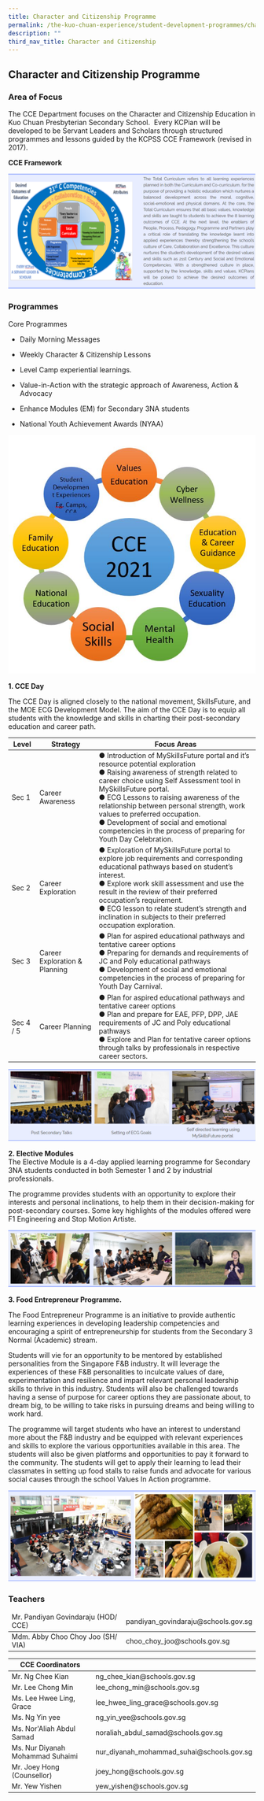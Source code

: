 ```yaml
---
title: Character and Citizenship Programme
permalink: /the-kuo-chuan-experience/student-development-programmes/character-and-citizenship-programme/
description: ""
third_nav_title: Character and Citizenship
---
```

## Character and Citizenship Programme

### Area of Focus


The CCE Department focuses on the Character and Citizenship Education in Kuo Chuan Presbyterian Secondary School.  Every KCPian will be developed to be Servant Leaders and Scholars through structured programmes and lessons guided by the KCPSS CCE Framework (revised in 2017).

**CCE Framework**

![](/images/Our%20People/Departments/CCE/CCE%20Area%20of%20Focus%201.png)

### Programmes


Core Programmes  
*   Daily Morning Messages  
    
*   Weekly Character & Citizenship Lessons
*   Level Camp experiential learnings.
*   Value-in-Action with the strategic approach of Awareness, Action & Advocacy
*   Enhance Modules (EM) for Secondary 3NA students
*   National Youth Achievement Awards (NYAA)


![](/images/Our%20People/Departments/CCE/CCE%20Prog%201.jpg)

**1. CCE Day**  
    

The CCE Day is aligned closely to the national movement, SkillsFuture, and the MOE ECG Development Model. The aim of the CCE Day is to equip all students with the knowledge and skills in charting their post-secondary education and career path.

<table>
<thead>
  <tr>
    <th>Level</th>
    <th>Strategy</th>
    <th>Focus Areas</th>
  </tr>
</thead>
<tbody>
  <tr>
    <td>Sec 1</td>
    <td>Career Awareness</td>
    <td>●      Introduction of MySkillsFuture portal and it’s resource potential exploration<br>●      Raising awareness of strength related to career choice using Self Assessment tool in MySkillsFuture portal.<br>●      ECG Lessons to raising awareness of the relationship between personal strength, work values to preferred occupation.<br>●      Development of social and emotional competencies in the process of preparing for Youth Day Celebration.</td>
  </tr>
  <tr>
    <td>Sec 2</td>
    <td>Career Exploration</td>
    <td>●      Exploration of MySkillsFuture portal to explore job requirements and corresponding educational pathways based on student’s interest.<br>●      Explore work skill assessment and use the result in the review of their preferred occupation’s requirement.<br>●      ECG lesson to relate student’s strength and inclination in subjects to their preferred occupation exploration.</td>
  </tr>
  <tr>
    <td>Sec 3</td>
    <td>Career Exploration &amp; Planning</td>
    <td>●      Plan for aspired educational pathways and tentative career options<br>●      Preparing for demands and requirements of JC and Poly educational pathways<br>●      Development of social and emotional competencies in the process of preparing for Youth Day Carnival.</td>
  </tr>
  <tr>
    <td>Sec 4 / 5</td>
    <td>Career Planning</td>
    <td>●      Plan for aspired educational pathways and tentative career options<br>●      Plan and prepare for EAE, PFP, DPP, JAE requirements of JC and Poly educational pathways<br>●      Explore and Plan for tentative career options through talks by professionals in respective career sectors.</td>
  </tr>
</tbody>
</table>


![](/images/Our%20People/Departments/CCE/CCE%20Prog%202.png)

**2. Elective Modules**<br>
The Elective Module is a 4-day applied learning programme for Secondary 3NA students conducted in both Semester 1 and 2 by industrial professionals.

The programme provides students with an opportunity to explore their interests and personal inclinations, to help them in their decision-making for post-secondary courses. Some key highlights of the modules offered were F1 Engineering and Stop Motion Artiste.

![](/images/Our%20People/Departments/CCE/CCE%20Prog%203.png)


**3. Food Entrepreneur Programme.**  

The Food Entrepreneur Programme is an initiative to provide authentic learning experiences in developing leadership competencies and encouraging a spirit of entrepreneurship for students from the Secondary 3 Normal (Academic) stream. 

  

Students will vie for an opportunity to be mentored by established personalities from the Singapore F&B industry. It will leverage the experiences of these F&B personalities to inculcate values of dare, experimentation and resilience and impart relevant personal leadership skills to thrive in this industry. Students will also be challenged towards having a sense of purpose for career options they are passionate about, to dream big, to be willing to take risks in pursuing dreams and being willing to work hard. 

  

The programme will target students who have an interest to understand more about the F&B industry and be equipped with relevant experiences and skills to explore the various opportunities available in this area. The students will also be given platforms and opportunities to pay it forward to the community. The students will get to apply their learning to lead their classmates in setting up food stalls to raise funds and advocate for various social causes through the school Values In Action programme.


![](/images/Our%20People/Departments/CCE/CCE%20Prog%204.png)


### Teachers

<table>
<thead>
  <tr>
    <td>Mr. Pandiyan Govindaraju (HOD/ CCE)</td>
    <td>pandiyan_govindaraju@schools.gov.sg</td>
  </tr>
</thead>
<tbody>
  <tr>
    <td>Mdm. Abby Choo Choy Joo (SH/ VIA)</td>
    <td>choo_choy_joo@schools.gov.sg</td>
  </tr>
</tbody>
</table>


<table>
<thead>
  <tr>
    <th>CCE Coordinators</th>
    <th></th>
  </tr>
</thead>
<tbody>
  <tr>
    <td>Mr. Ng Chee Kian</td>
    <td>ng_chee_kian@schools.gov.sg</td>
  </tr>
  <tr>
    <td>Mr. Lee Chong Min</td>
    <td>lee_chong_min@schools.gov.sg</td>
  </tr>
  <tr>
    <td>Ms. Lee Hwee Ling, Grace</td>
    <td>lee_hwee_ling_grace@schools.gov.sg</td>
  </tr>
  <tr>
    <td>Ms. Ng Yin yee</td>
    <td>ng_yin_yee@schools.gov.sg</td>
  </tr>
  <tr>
    <td>Ms. Nor'Aliah Abdul Samad</td>
    <td>noraliah_abdul_samad@schools.gov.sg</td>
  </tr>
  <tr>
    <td>Ms. Nur Diyanah Mohammad Suhaimi</td>
    <td>nur_diyanah_mohammad_suhai@schools.gov.sg</td>
  </tr>
  <tr>
    <td>Mr. Joey Hong (Counsellor)</td>
    <td>joey_hong@schools.gov.sg</td>
  </tr>
  <tr>
    <td>Mr. Yew Yishen</td>
    <td>yew_yishen@schools.gov.sg</td>
  </tr>
</tbody>
</table>